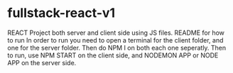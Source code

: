 # fullstack-react-v1
 REACT Project both server and client side using JS files. README for how to run
In order to run you need to open a terminal for the client folder, and one for the server folder. Then do NPM I on both each one seperatly. Then to run, use NPM START on the client side, and NODEMON APP or NODE APP on the server side.